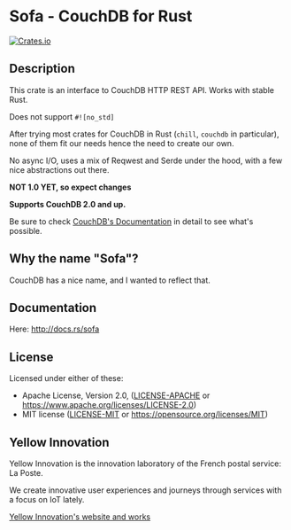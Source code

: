 # Sofa - CouchDB for Rust

[![Crates.io](https://img.shields.io/crates/v/sofa.svg)](https://crates.io/crates/sofa)

## Description
This crate is an interface to CouchDB HTTP REST API. Works with stable Rust.

Does not support `#![no_std]`

After trying most crates for CouchDB in Rust (`chill`, `couchdb` in particular), none of them fit our needs hence the need to create our own.

No async I/O, uses a mix of Reqwest and Serde under the hood, with a few nice abstractions out there.

**NOT 1.0 YET, so expect changes**

**Supports CouchDB 2.0 and up.**

Be sure to check [CouchDB's Documentation](http://docs.couchdb.org/en/latest/index.html) in detail to see what's possible.

## Why the name "Sofa"?
CouchDB has a nice name, and I wanted to reflect that.

## Documentation
Here: http://docs.rs/sofa

## License

Licensed under either of these:

 * Apache License, Version 2.0, ([LICENSE-APACHE](LICENSE-APACHE) or
   https://www.apache.org/licenses/LICENSE-2.0)
 * MIT license ([LICENSE-MIT](LICENSE-MIT) or
   https://opensource.org/licenses/MIT)

## Yellow Innovation
Yellow Innovation is the innovation laboratory of the French postal service: La Poste.

We create innovative user experiences and journeys through services with a focus on IoT lately.

[Yellow Innovation's website and works](http://yellowinnovation.fr/en/)
